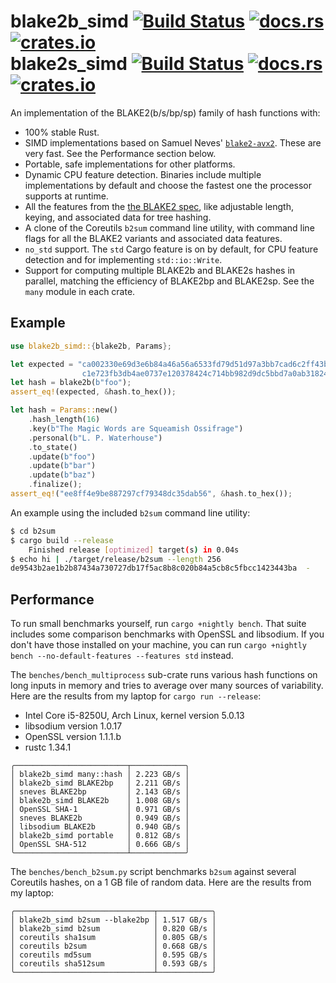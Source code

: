 # blake2b_simd [![Build Status](https://travis-ci.org/oconnor663/blake2_simd.svg?branch=master)](https://travis-ci.org/oconnor663/blake2_simd) [![docs.rs](https://docs.rs/blake2b_simd/badge.svg)](https://docs.rs/blake2b_simd) [![crates.io](https://img.shields.io/crates/v/blake2b_simd.svg)](https://crates.io/crates/blake2b_simd)<br>blake2s_simd [![Build Status](https://travis-ci.org/oconnor663/blake2_simd.svg?branch=master)](https://travis-ci.org/oconnor663/blake2_simd) [![docs.rs](https://docs.rs/blake2s_simd/badge.svg)](https://docs.rs/blake2s_simd) [![crates.io](https://img.shields.io/crates/v/blake2s_simd.svg)](https://crates.io/crates/blake2s_simd)

An implementation of the BLAKE2(b/s/bp/sp) family of hash functions with:

- 100% stable Rust.
- SIMD implementations based on Samuel Neves' [`blake2-avx2`](https://github.com/sneves/blake2-avx2).
  These are very fast. See the Performance section below.
- Portable, safe implementations for other platforms.
- Dynamic CPU feature detection. Binaries include multiple implementations by default and
  choose the fastest one the processor supports at runtime.
- All the features from the [the BLAKE2 spec](https://blake2.net/blake2.pdf), like adjustable
  length, keying, and associated data for tree hashing.
- A clone of the Coreutils `b2sum` command line utility, with command line flags for all the
  BLAKE2 variants and associated data features.
- `no_std` support. The `std` Cargo feature is on by default, for CPU feature detection and
  for implementing `std::io::Write`.
- Support for computing multiple BLAKE2b and BLAKE2s hashes in parallel, matching the
  efficiency of BLAKE2bp and BLAKE2sp. See the `many` module in each crate.

## Example

```rust
use blake2b_simd::{blake2b, Params};

let expected = "ca002330e69d3e6b84a46a56a6533fd79d51d97a3bb7cad6c2ff43b354185d6d\
                c1e723fb3db4ae0737e120378424c714bb982d9dc5bbd7a0ab318240ddd18f8d";
let hash = blake2b(b"foo");
assert_eq!(expected, &hash.to_hex());

let hash = Params::new()
    .hash_length(16)
    .key(b"The Magic Words are Squeamish Ossifrage")
    .personal(b"L. P. Waterhouse")
    .to_state()
    .update(b"foo")
    .update(b"bar")
    .update(b"baz")
    .finalize();
assert_eq!("ee8ff4e9be887297cf79348dc35dab56", &hash.to_hex());
```

An example using the included `b2sum` command line utility:

```bash
$ cd b2sum
$ cargo build --release
    Finished release [optimized] target(s) in 0.04s
$ echo hi | ./target/release/b2sum --length 256
de9543b2ae1b2b87434a730727db17f5ac8b8c020b84a5cb8c5fbcc1423443ba  -
```

## Performance

To run small benchmarks yourself, run `cargo +nightly bench`. That suite
includes some comparison benchmarks with OpenSSL and libsodium. If you
don't have those installed on your machine, you can run
`cargo +nightly bench --no-default-features --features std` instead.

The `benches/bench_multiprocess` sub-crate runs various hash functions on
long inputs in memory and tries to average over many sources of
variability. Here are the results from my laptop for `cargo run --release`:

- Intel Core i5-8250U, Arch Linux, kernel version 5.0.13
- libsodium version 1.0.17
- OpenSSL version 1.1.1.b
- rustc 1.34.1

```table
╭─────────────────────────┬────────────╮
│ blake2b_simd many::hash │ 2.223 GB/s │
│ blake2b_simd BLAKE2bp   │ 2.211 GB/s │
│ sneves BLAKE2bp         │ 2.143 GB/s │
│ blake2b_simd BLAKE2b    │ 1.008 GB/s │
│ OpenSSL SHA-1           │ 0.971 GB/s │
│ sneves BLAKE2b          │ 0.949 GB/s │
│ libsodium BLAKE2b       │ 0.940 GB/s │
│ blake2b_simd portable   │ 0.812 GB/s │
│ OpenSSL SHA-512         │ 0.666 GB/s │
╰─────────────────────────┴────────────╯
```

The `benches/bench_b2sum.py` script benchmarks `b2sum` against several
Coreutils hashes, on a 1 GB file of random data. Here are the results from
my laptop:

```table
╭───────────────────────────────┬────────────╮
│ blake2b_simd b2sum --blake2bp │ 1.517 GB/s │
│ blake2b_simd b2sum            │ 0.820 GB/s │
│ coreutils sha1sum             │ 0.805 GB/s │
│ coreutils b2sum               │ 0.668 GB/s │
│ coreutils md5sum              │ 0.595 GB/s │
│ coreutils sha512sum           │ 0.593 GB/s │
╰───────────────────────────────┴────────────╯
```
